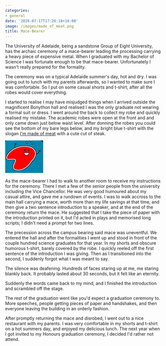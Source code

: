 ```yaml
---
categories:
- general
date: '2020-07-17T17:20:18+10:00'
image: /images/made_of_meat.png
title: Mace-Bearer
---
```


The University of Adelaide, being a sandstone Group of Eight University, has the archaic ceremony of a mace-bearer leading the processing carrying a heavy piece of expensive metal.
When I graduated with my Bachelor of Science I was fortunate enough to be that mace-bearer.
Unfortunately I wasn't really prepared for the formality.

The ceremony was on a typical Adelaide summer's day, hot and dry.
I was going out to lunch with my parents afterwards, so I wanted to make sure I was comfortable.
So I put on some casual shorts and t-shirt; after all the robes would cover everything.

I started to realise I may have misjudged things when I arrived outside the magnificent Bonython hall and realised I was the only graduate not wearing a formal suit or dress.
I went around the back to collect my robe and quickly realised my mistake.
The academic robes were open at the front and and only came down just below waist level.
After donning the robes you could see the bottom of my bare legs below, and my bright blue t-shirt with the slogan [I'm made of meat](http://www.qwantz.com/index.php?comic=484) with a cute cut of steak.

![Made of Meat](/images/made_of_meat.png)

As the mace-bearer I had to walk to another room to receive my instructions for the ceremony.
There I met a few of the senior people from the university including the Vice Chancellor.
He was very good humoured about my casual attire, and gave me a rundown of events.
I was to walk accross to the main hall carrying a mace, worth more than my life savings at that time, and then give a two sentence introduction to a speaker, and at the end of the ceremony return the mace.
He suggested that I take the piece of paper with the introduction printed on it, but I'd acted in plays and memorised long scripts; I didn't need a prompt for two lines.

The precession across the campus bearing said mace was uneventful.
We entered the hall and after the formalities I went up and stood in front of the couple hundred science graduates for that year.
In my shorts and obscure humorous t-shirt, barely covered by the robe.
I quickly reeled off the first sentence of the introduction I was giving.
Then as I transitioned into the second, I suddenly forgot what I was meant to say.

The silence was deafening.
Hundreds of faces staring up at me, me staring blankly back.
It probably lasted about 30 seconds, but it felt like an eternity.

Suddenly the words came back to my mind, and I finished the introduction and scrambled off the stage.

The rest of the graduation went like you'd expect a graduation ceremony to.
More speeches, people getting pieces of paper and handshakes, and then everyone leaving the building in an orderly fashion.

After promptly returning the mace and disrobed, I went out to a nice restaurant with my parents.
I was very comfortable in my shorts and t-shirt on a hot summers day, and enjoyed my delicious lunch.
The next year when I got invited to my Honours graduation ceremony, I decided I'd rather not attend.
